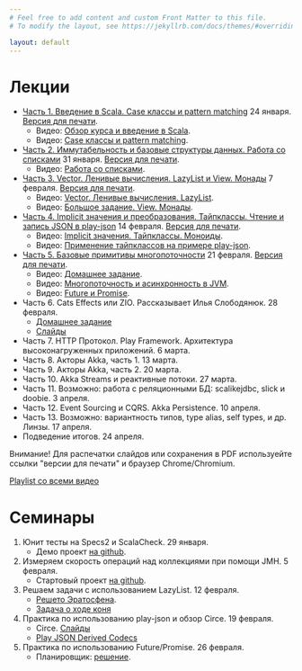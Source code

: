 ```yaml
---
# Feel free to add content and custom Front Matter to this file.
# To modify the layout, see https://jekyllrb.com/docs/themes/#overriding-theme-defaults

layout: default
---
```


# Лекции

* [Часть 1. Введение в Scala. Case классы и pattern matching](slides/day1.html) 24 января. [Версия для печати](slides/day1.html?print-pdf).
  * Видео: [Обзор курса и введение в Scala](https://www.youtube.com/watch?v=T-fIGEPSynM).
  * Видео: [Case классы и pattern matching](https://youtu.be/M5WeHhmawYQ).
* [Часть 2. Иммутабельность и базовые структуры данных. Работа со списками](slides/day2.html) 31 января. [Версия для печати](slides/day2.html?print-pdf).
  * Видео: [Работа со списками](https://youtu.be/1I1A5QUBy1k).
* [Часть 3. Vector. Ленивые вычисления. LazyList и View. Монады](slides/day3.html) 7 февраля. [Версия для печати](slides/day3.html?print-pdf).
  * Видео: [Vector. Ленивые вычисления. LazyList](https://youtu.be/BZ72l3UYQeo).
  * Видео: [Большое задание. View. Монады](https://youtu.be/Zye78QvxzIY).
* [Часть 4. Implicit значения и преобразования. Тайпклассы. Чтение и запись JSON в play-json](slides/day4.html) 14 февраля. [Версия для печати](slides/day4.html?print-pdf).
  * Видео: [Implicit значения. Тайпклассы. Моноиды](https://youtu.be/0Q2j6yZ0okQ).
  * Видео: [Применение тайпклассов на примере play-json](https://youtu.be/nEuVFosoxJE).
* [Часть 5. Базовые примитивы многопоточности](slides/day5.html) 21 февраля. [Версия для печати](slides/day5.html?print-pdf).
  * Видео: [Домашнее задание](https://youtu.be/l7ky4d0PuR4).
  * Видео: [Многопоточность и асинхронность в JVM](https://youtu.be/gNaHDBK1nrQ).
  * Видео: [Future и Promise](https://youtu.be/1G7oNfP-PZs).
* Часть 6. Cats Effects или ZIO. Рассказывает Илья Слободянюк. 28 февраля.
  * [Домашнее задание](slides/day6-task.html)
  * [Слайды](io-monad.pdf)
* Часть 7. HTTP Протокол. Play Framework. Архитектура высоконагруженных приложений. 6 марта.
* Часть 8. Акторы Akka, часть 1. 13 марта.
* Часть 9. Акторы Akka, часть 2. 20 марта.
* Часть 10. Akka Streams и реактивные потоки. 27 марта.
* Часть 11. Возможно: работа с реляционными БД: scalikejdbc, slick и doobie. 3 апреля.
* Часть 12. Event Sourcing и CQRS. Akka Persistence. 10 апреля.
* Часть 13. Возможно: вариантность типов, type alias, self types, и др. Линзы. 17 апреля.
* Подведение итогов. 24 апреля.

Внимание! Для распечатки слайдов или сохранения в PDF используейте ссылки "версии для печати" и браузер Chrome/Chromium.

[Playlist со всеми видео](https://www.youtube.com/playlist?list=PLr3MOSSJVvAFDW8sY3qbowgMa-eFplLcG)

# Семинары

1. Юнит тесты на Specs2 и ScalaCheck. 29 января. 
   * Демо проект [на github](https://github.com/maxcom/scala-course-2020/tree/gh-pages/code/seminar1).
2. Измеряем скорость операций над коллекциями при помощи JMH. 5 февраля. 
   * Стартовый проект [на github](https://github.com/maxcom/scala-course-2020/tree/gh-pages/code/seminar2).
3. Решаем задачи с использованием LazyList. 12 февраля. 
   * [Решето Эратосфена](https://ru.wikipedia.org/wiki/%D0%A0%D0%B5%D1%88%D0%B5%D1%82%D0%BE_%D0%AD%D1%80%D0%B0%D1%82%D0%BE%D1%81%D1%84%D0%B5%D0%BD%D0%B0).
   * [Задача о ходе коня](https://ru.wikipedia.org/wiki/%D0%97%D0%B0%D0%B4%D0%B0%D1%87%D0%B0_%D0%BE_%D1%85%D0%BE%D0%B4%D0%B5_%D0%BA%D0%BE%D0%BD%D1%8F)
4. Практика по использованию play-json и обзор Circe. 19 февраля.
   * Circe. [Слайды](CircePr.pdf)
   * [Play JSON Derived Codecs](https://github.com/julienrf/play-json-derived-codecs)
5. Практика по использованию Future/Promise. 26 февраля.
   * Планировщик: [решение](https://gist.github.com/maxcom/fb991136b142eff29e24478a87538ccc).

